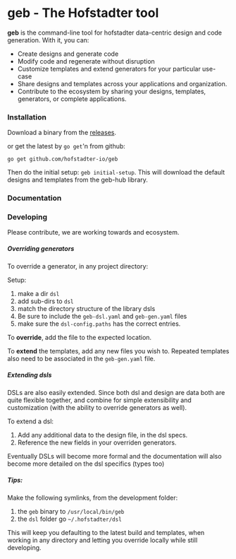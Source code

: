# geb - The Hofstadter tool

__geb__ is the command-line tool for hofstadter
data-centric design and code generation.
With it, you can:

- Create designs and generate code
- Modify code and regenerate without disruption
- Customize templates and extend generators for your particular use-case
- Share designs and templates across your applications and organization.
- Contribute to the ecosystem by sharing your designs, templates, generators, or complete applications.

### Installation

Download a binary from the [releases](https://github.com/hofstadter-io/geb/releases).

or get the latest by `go get`'n from github:

`go get github.com/hofstadter-io/geb`

Then do the initial setup:
`geb initial-setup`.
This will download the
default designs and templates
from the geb-hub library.


### Documentation


### Developing

Please contribute, we are working towards and ecosystem.


##### Overriding generators

To override a generator, in any project directory:

Setup:

1. make a dir `dsl`
1. add sub-dirs to `dsl`
  1. match the directory structure of the library dsls
  1. Be sure to include the `geb-dsl.yaml` and `geb-gen.yaml` files
1. make sure the `dsl-config.paths` has the correct entries.

To __override__, add the file
to the expected location.

To __extend__ the templates,
add any new files you wish to.
Repeated templates also need
to be associated in the `geb-gen.yaml` file.

##### Extending dsls

DSLs are also easily extended.
Since both dsl and design are data
both are quite flexible together,
and combine for simple extensibility
and customization
(with the ability to override generators as well).

To extend a dsl:

1. Add any additional data to the design file, in the dsl specs.
1. Reference the new fields in your overriden generators.

Eventually DSLs will become more formal
and the documentation will also
become more detailed on the
dsl specifics (types too)
 



##### Tips:

Make the following symlinks,
from the development folder:

1. the `geb` binary to `/usr/local/bin/geb`
1. the `dsl` folder go `~/.hofstadter/dsl`

This will keep you defaulting to
the latest build and templates,
when working in any directory
and letting you override
locally while still developing.

